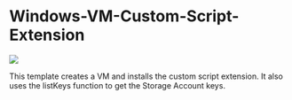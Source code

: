 # Windows-VM-Custom-Script-Extension

<a href="https://azuredeploy.net" target="_blank">
    <img src="http://azuredeploy.net/deploybutton.png"/>
</a>

This template creates a VM and installs the custom script extension. It also uses the listKeys function to get the Storage Account keys.

